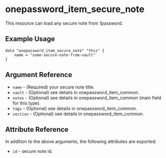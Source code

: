 # onepassword_item_secure_note

This resource can load any secure note from 1password.

## Example Usage

```hcl
data "onepassword_item_secure_note" "this" {
    name = "some-secure-note-from-vault"
}
```

## Argument Reference

* `name` - (Required) your secure note title.
* `vault` - (Optional) see details in onepassword_item_common.
* `notes` - (Optional) see details in onepassword_item_common (main field for this type).
* `tags` - (Optional) see details in onepassword_item_common.
* `section` - (Optional) see details in onepassword_item_common.

## Attribute Reference

In addition to the above arguments, the following attributes are exported:

* `id` - secure note id.
